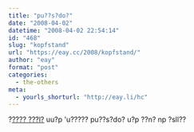 ```yaml
---
title: "pu??s?do?"
date: "2008-04-02"
datetime: "2008-04-02 22:54:14"
id: "468"
slug: "kopfstand"
url: "https://eay.cc/2008/kopfstand/"
author: "eay"
format: "post"
categories:
  - the-others
meta:
  - yourls_shorturl: "http://eay.li/hc"
---
```


?[???? ???l?](http://www.revfad.com/flip.html) uu?p 'u????? pu??s?do? u?p ??n? np ?sll??
